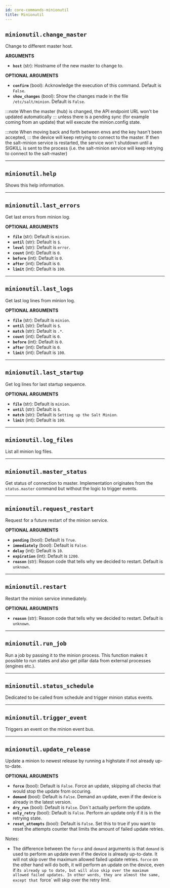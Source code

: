 ```yaml
---
id: core-commands-minionutil
title: Minionutil
---
```


## `minionutil.change_master`

Change to different master host.

**ARGUMENTS**

  - **`host`** (str): Hostname of the new master to change to.

**OPTIONAL ARGUMENTS**

  - **`confirm`** (bool): Acknowledge the execution of this command. Default is `False`.
  - **`show_changes`** (bool): Show the changes made in the file `/etc/salt/minion`. Default is `False`.

:::note
When the master (hub) is changed, the API endpoint URL won't be updated automatically
:::
unless there is a pending sync (for example coming from an update) that will execute the
minion.config state.

:::note
When moving back and forth between envs and the key hasn't been accepted,
:::
the device will keep retrying to connect to the master. If then the salt-minion service
is restarted, the service won`t shutdown until a SIGKILL is sent to the process (i.e. the
salt-minion service will keep retrying to connect to the salt-master)


----
## `minionutil.help`

Shows this help information.


----
## `minionutil.last_errors`

Get last errors from minion log.

**OPTIONAL ARGUMENTS**

  - **`file`** (str): Default is `minion`.
  - **`until`** (str): Default is `$`.
  - **`level`** (str): Default is `error`.
  - **`count`** (int): Default is `0`.
  - **`before`** (int): Default is `0`.
  - **`after`** (int): Default is `0`.
  - **`limit`** (int): Default is `100`.


----
## `minionutil.last_logs`

Get last log lines from minion log.

**OPTIONAL ARGUMENTS**

  - **`file`** (str): Default is `minion`.
  - **`until`** (str): Default is `$`.
  - **`match`** (str): Default is `.*`.
  - **`count`** (int): Default is `0`.
  - **`before`** (int): Default is `0`.
  - **`after`** (int): Default is `0`.
  - **`limit`** (int): Default is `100`.


----
## `minionutil.last_startup`

Get log lines for last startup sequence.

**OPTIONAL ARGUMENTS**

  - **`file`** (str): Default is `minion`.
  - **`until`** (str): Default is `$`.
  - **`match`** (str): Default is `Setting up the Salt Minion`.
  - **`limit`** (int): Default is `100`.


----
## `minionutil.log_files`

List all minion log files.


----
## `minionutil.master_status`

Get status of connection to master.
Implementation originates from the `status.master` command but without the logic to trigger events.


----
## `minionutil.request_restart`

Request for a future restart of the minion service.

**OPTIONAL ARGUMENTS**

  - **`pending`** (bool): Default is `True`.
  - **`immediately`** (bool): Default is `False`.
  - **`delay`** (int): Default is `10`.
  - **`expiration`** (int): Default is `1200`.
  - **`reason`** (str): Reason code that tells why we decided to restart. Default is `unknown`.


----
## `minionutil.restart`

Restart the minion service immediately.

**OPTIONAL ARGUMENTS**

  - **`reason`** (str): Reason code that tells why we decided to restart. Default is `unknown`.


----
## `minionutil.run_job`

Run a job by passing it to the minion process.
This function makes it possible to run states and also get pillar data from external processes (engines etc.).


----
## `minionutil.status_schedule`

Dedicated to be called from schedule and trigger minion status events.


----
## `minionutil.trigger_event`

Triggers an event on the minion event bus.


----
## `minionutil.update_release`

Update a minion to newest release by running a highstate if not already up-to-date.

**OPTIONAL ARGUMENTS**

  - **`force`** (bool): Default is `False`. Force an update, skipping all checks that would stop the update from occuring.
  - **`demand`** (bool): Default is `False`. Demand an update, even if the device is already in the latest version.
  - **`dry_run`** (bool): Default is `False`. Don`t actually perform the update.
  - **`only_retry`** (bool): Default is `False`. Perform an update only if it is in the retrying state.
  - **`reset_attempts`** (bool): Default is `False`. Set this to true if you want to reset the attempts counter that limits the amount of failed update retries.

Notes:

- The difference between the `force` and `demand` arguments is that `demand` is used to perform an update even if the device is already up-to-date.
It will not skip over the maximum allowed failed update retries. `force` on the other hand will do both, it will perform an update on the device,
even if it`s already up to date, but will also skip over the maximum allowed failed updates. In other words, they are almost the same, except that
`force` will skip over the retry limit.
